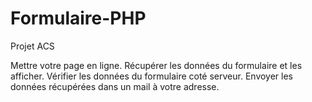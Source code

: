 # Formulaire-PHP
Projet ACS

Mettre votre page en ligne.
Récupérer les données du formulaire et les afficher.
Vérifier les données du formulaire coté serveur.
Envoyer les données récupérées dans un mail à votre adresse.
